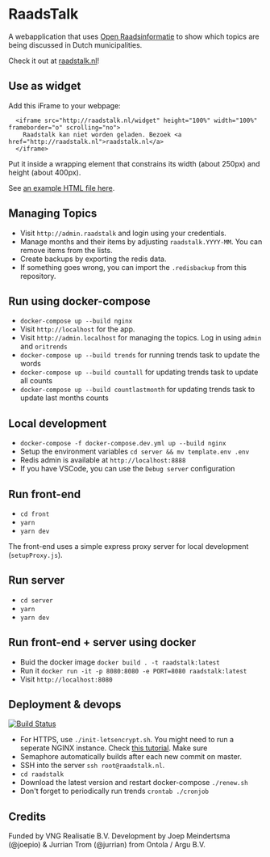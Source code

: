 # RaadsTalk

A webapplication that uses [Open Raadsinformatie](http://openraadsinformatie.nl) to show which topics are being discussed in Dutch municipalities.

Check it out at [raadstalk.nl](http://raadstalk.nl)!

## Use as widget

Add this iFrame to your webpage:

```
  <iframe src="http://raadstalk.nl/widget" height="100%" width="100%" frameborder="o" scrolling="no">
    Raadstalk kan niet worden geladen. Bezoek <a href="http://raadstalk.nl">raadstalk.nl</a>
  </iframe>
```

Put it inside a wrapping element that constrains its width (about 250px) and height (about 400px).

See [an example HTML file here](/example.html).

## Managing Topics

- Visit `http://admin.raadstalk` and login using your credentials.
- Manage months and their items by adjusting `raadstalk.YYYY-MM`. You can remove items from the lists.
- Create backups by exporting the redis data.
- If something goes wrong, you can import the `.redisbackup` from this repository.

## Run using docker-compose

- `docker-compose up --build nginx`
- Visit `http://localhost` for the app.
- Visit `http://admin.localhost` for managing the topics. Log in using `admin` and `oritrends`
- `docker-compose up --build trends` for running trends task to update the words
- `docker-compose up --build countall` for updating trends task to update all counts
- `docker-compose up --build countlastmonth` for updating trends task to update last months counts

## Local development

- `docker-compose -f docker-compose.dev.yml up --build nginx`
- Setup the environment variables `cd server && mv template.env .env`
- Redis admin is available at `http://localhost:8888`
- If you have VSCode, you can use the `Debug server` configuration

## Run front-end

- `cd front`
- `yarn`
- `yarn dev`

The front-end uses a simple express proxy server for local development (`setupProxy.js`).

## Run server

- `cd server`
- `yarn`
- `yarn dev`

## Run front-end + server using docker

- Buid the docker image `docker build . -t raadstalk:latest`
- Run it `docker run -it -p 8080:8080 -e PORT=8080 raadstalk:latest`
- Visit `http://localhost:8080`

## Deployment & devops

[![Build Status](https://semaphoreci.com/api/v1/projects/785f9851-b346-4ee3-b58c-5a4533498135/2531437/badge.svg)](https://semaphoreci.com/argu/raadstalk)

- For HTTPS, use `./init-letsencrypt.sh`. You might need to run a seperate NGINX instance. Check [this tutorial](https://medium.com/@pentacent/nginx-and-lets-encrypt-with-docker-in-less-than-5-minutes-b4b8a60d3a71). Make sure
- Semaphore automatically builds after each new commit on master.
- SSH into the server `ssh root@raadstalk.nl`.
- `cd raadstalk`
- Download the latest version and restart docker-compose `./renew.sh`
- Don't forget to periodically run trends `crontab ./cronjob`

## Credits

Funded by VNG Realisatie B.V.
Development by Joep Meindertsma (@joepio) & Jurrian Trom (@jurrian) from Ontola / Argu B.V.
